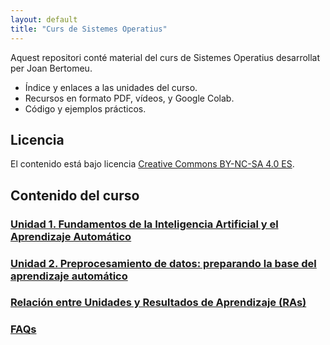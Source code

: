 ```yaml
---
layout: default
title: "Curs de Sistemes Operatius"
---
```


Aquest repositori conté material del curs de Sistemes Operatius desarrollat per Joan Bertomeu.

- Índice y enlaces a las unidades del curso.
- Recursos en formato PDF, vídeos, y Google Colab.
- Código y ejemplos prácticos.

## Licencia

El contenido está bajo licencia [Creative Commons BY-NC-SA 4.0 ES](LICENSE.md).

## Contenido del curso

### [Unidad 1. Fundamentos de la Inteligencia Artificial y el Aprendizaje Automático](unidad1/unidad1.md)  
### [Unidad 2. Preprocesamiento de datos: preparando la base del aprendizaje automático](unidad2/unidad2.md)  


### [Relación entre Unidades y Resultados de Aprendizaje (RAs)](ras.md)  

### [FAQs](faqs/faqs.md)  

